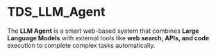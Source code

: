 # TDS_LLM_Agent
The **LLM Agent** is a smart web-based system that combines **Large Language Models** with external tools like **web search, APIs, and code** execution to complete complex tasks automatically.
